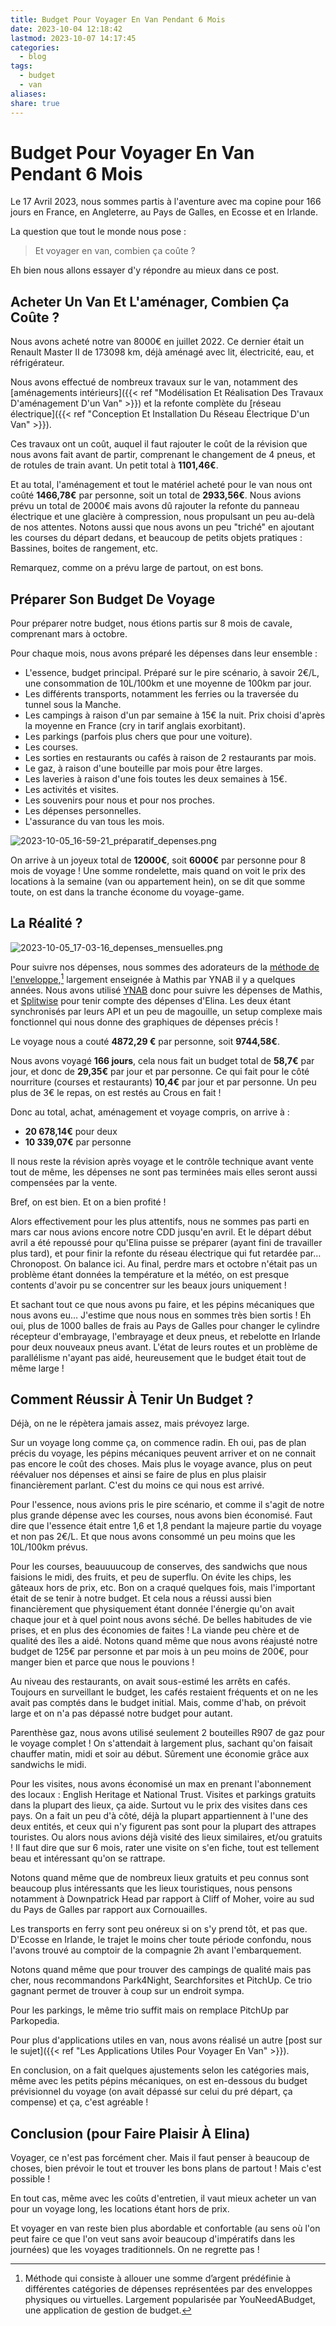 ```yaml
---
title: Budget Pour Voyager En Van Pendant 6 Mois
date: 2023-10-04 12:18:42
lastmod: 2023-10-07 14:17:45
categories:
  - blog
tags:
  - budget
  - van
aliases: 
share: true
---
```


# Budget Pour Voyager En Van Pendant 6 Mois

Le 17 Avril 2023, nous sommes partis à l'aventure avec ma copine pour 166 jours en France, en Angleterre, au Pays de Galles, en Ecosse et en Irlande.

La question que tout le monde nous pose :

> Et voyager en van, combien ça coûte ?

Eh bien nous allons essayer d'y répondre au mieux dans ce post.

## Acheter Un Van Et L'aménager, Combien Ça Coûte ?

Nous avons acheté notre van 8000€ en juillet 2022. Ce dernier était un Renault Master II de 173098 km, déjà aménagé avec lit, électricité, eau, et réfrigérateur.

Nous avons effectué de nombreux travaux sur le van, notamment des [aménagements intérieurs]({{< ref "Modélisation Et Réalisation Des Travaux D'aménagement D'un Van" >}}) et la refonte complète du [réseau électrique]({{< ref "Conception Et Installation Du Réseau Électrique D'un Van" >}}).

Ces travaux ont un coût, auquel il faut rajouter le coût de la révision que nous avons fait avant de partir, comprenant le changement de 4 pneus, et de rotules de train avant. Un petit total à **1101,46€**.

Et au total, l'aménagement et tout le matériel acheté pour le van nous ont coûté **1466,78€** par personne, soit un total de **2933,56€**. Nous avions prévu un total de 2000€ mais avons dû rajouter la refonte du panneau électrique et une glacière à compression, nous propulsant un peu au-delà de nos attentes. Notons aussi que nous avons un peu "triché" en ajoutant les courses du départ dedans, et beaucoup de petits objets pratiques : Bassines, boites de rangement, etc.

Remarquez, comme on a prévu large de partout, on est bons.

## Préparer Son Budget De Voyage

Pour préparer notre budget, nous étions partis sur 8 mois de cavale, comprenant mars à octobre.

Pour chaque mois, nous avons préparé les dépenses dans leur ensemble :

- L'essence, budget principal. Préparé sur le pire scénario, à savoir 2€/L, une consommation de 10L/100km et une moyenne de 100km par jour.
- Les différents transports, notamment les ferries ou la traversée du tunnel sous la Manche.
- Les campings à raison d'un par semaine à 15€ la nuit. Prix choisi d'après la moyenne en France (cry in tarif anglais exorbitant).
- Les parkings (parfois plus chers que pour une voiture).
- Les courses.
- Les sorties en restaurants ou cafés à raison de 2 restaurants par mois.
- Le gaz, à raison d'une bouteille par mois pour être larges.
- Les laveries à raison d'une fois toutes les deux semaines à 15€.
- Les activités et visites.
- Les souvenirs pour nous et pour nos proches.
- Les dépenses personnelles.
- L'assurance du van tous les mois.

![2023-10-05_16-59-21_préparatif_depenses.png](/images/2023-10-05_16-59-21_préparatif_depenses.png)

On arrive à un joyeux total de **12000€**, soit **6000€** par personne pour 8 mois de voyage ! Une somme rondelette, mais quand on voit le prix des locations à la semaine (van ou appartement hein), on se dit que somme toute, on est dans la tranche économe du voyage-game.

## La Réalité ?

![2023-10-05_17-03-16_depenses_mensuelles.png](/images/2023-10-05_17-03-16_depenses_mensuelles.png)

Pour suivre nos dépenses, nous sommes des adorateurs de la [méthode de l'enveloppe](https://www.ynab.com/the-four-rules/),[^1] largement enseignée à Mathis par YNAB il y a quelques années. Nous avons utilisé [YNAB](https://www.ynab.com/) donc pour suivre les dépenses de Mathis, et [Splitwise](https://secure.splitwise.com) pour tenir compte des dépenses d'Elina. Les deux étant synchronisés par leurs API et un peu de magouille, un setup complexe mais fonctionnel qui nous donne des graphiques de dépenses précis !

Le voyage nous a couté **4872,29 €** par personne, soit **9744,58€**.

Nous avons voyagé **166 jours**, cela nous fait un budget total de **58,7€** par jour, et donc de **29,35€** par jour et par personne. Ce qui fait pour le côté nourriture (courses et restaurants) **10,4€** par jour et par personne. Un peu plus de 3€ le repas, on est restés au Crous en fait !

Donc au total, achat, aménagement et voyage compris, on arrive à :

- **20 678,14€** pour deux
- **10 339,07€** par personne

Il nous reste la révision après voyage et le contrôle technique avant vente tout de même, les dépenses ne sont pas terminées mais elles seront aussi compensées par la vente.

Bref, on est bien. Et on a bien profité !

Alors effectivement pour les plus attentifs, nous ne sommes pas parti en mars car nous avions encore notre CDD jusqu'en avril. Et le départ début avril a été repoussé pour qu'Elina puisse se préparer (ayant fini de travailler plus tard), et pour finir la refonte du réseau électrique qui fut retardée par… Chronopost. On balance ici. Au final, perdre mars et octobre n'était pas un problème étant données la température et la météo, on est presque contents d'avoir pu se concentrer sur les beaux jours uniquement !

Et sachant tout ce que nous avons pu faire, et les pépins mécaniques que nous avons eu… J'estime que nous nous en sommes très bien sortis ! Eh oui, plus de 1000 balles de frais au Pays de Galles pour changer le cylindre récepteur d'embrayage, l'embrayage et deux pneus, et rebelotte en Irlande pour deux nouveaux pneus avant. L'état de leurs routes et un problème de parallélisme n'ayant pas aidé, heureusement que le budget était tout de même large !

## Comment Réussir À Tenir Un Budget ?

Déjà, on ne le répètera jamais assez, mais prévoyez large.

Sur un voyage long comme ça, on commence radin. Eh oui, pas de plan précis du voyage, les pépins mécaniques peuvent arriver et on ne connait pas encore le coût des choses. Mais plus le voyage avance, plus on peut réévaluer nos dépenses et ainsi se faire de plus en plus plaisir financièrement parlant. C'est du moins ce qui nous est arrivé.

Pour l'essence, nous avions pris le pire scénario, et comme il s'agit de notre plus grande dépense avec les courses, nous avons bien économisé. Faut dire que l'essence était entre 1,6 et 1,8 pendant la majeure partie du voyage et non pas 2€/L. Et que nous avons consommé un peu moins que les 10L/100km prévus.

Pour les courses, beauuuucoup de conserves, des sandwichs que nous faisions le midi, des fruits, et peu de superflu. On évite les chips, les gâteaux hors de prix, etc. Bon on a craqué quelques fois, mais l'important était de se tenir à notre budget. Et cela nous a réussi aussi bien financièrement que physiquement étant donnée l'énergie qu'on avait chaque jour et à quel point nous avons séché. De belles habitudes de vie prises, et en plus des économies de faites ! La viande peu chère et de qualité des îles a aidé. Notons quand même que nous avons réajusté notre budget de 125€ par personne et par mois à un peu moins de 200€, pour manger bien et parce que nous le pouvions !

Au niveau des restaurants, on avait sous-estimé les arrêts en cafés. Toujours en surveillant le budget, les cafés restaient fréquents et on ne les avait pas comptés dans le budget initial. Mais, comme d'hab, on prévoit large et on n'a pas dépassé notre budget pour autant.

Parenthèse gaz, nous avons utilisé seulement 2 bouteilles R907 de gaz pour le voyage complet ! On s'attendait à largement plus, sachant qu'on faisait chauffer matin, midi et soir au début. Sûrement une économie grâce aux sandwichs le midi.

Pour les visites, nous avons économisé un max en prenant l'abonnement des locaux : English Heritage et National Trust. Visites et parkings gratuits dans la plupart des lieux, ça aide. Surtout vu le prix des visites dans ces pays. On a fait un peu d'à côté, déjà la plupart appartiennent à l'une des deux entités, et ceux qui n'y figurent pas sont pour la plupart des attrapes touristes. Ou alors nous avions déjà visité des lieux similaires, et/ou gratuits ! Il faut dire que sur 6 mois, rater une visite on s'en fiche, tout est tellement beau et intéressant qu'on se rattrape.

Notons quand même que de nombreux lieux gratuits et peu connus sont beaucoup plus intéressants que les lieux touristiques, nous pensons notamment à Downpatrick Head par rapport à Cliff of Moher, voire au sud du Pays de Galles par rapport aux Cornouailles.

Les transports en ferry sont peu onéreux si on s'y prend tôt, et pas que. D'Ecosse en Irlande, le trajet le moins cher toute période confondu, nous l'avons trouvé au comptoir de la compagnie 2h avant l'embarquement.

Notons quand même que pour trouver des campings de qualité mais pas cher, nous recommandons Park4Night, Searchforsites et PitchUp. Ce trio gagnant permet de trouver à coup sur un endroit sympa.

Pour les parkings, le même trio suffit mais on remplace PitchUp par Parkopedia.

Pour plus d'applications utiles en van, nous avons réalisé un autre [post sur le sujet]({{< ref "Les Applications Utiles Pour Voyager En Van" >}}).

En conclusion, on a fait quelques ajustements selon les catégories mais, même avec les petits pépins mécaniques, on est en-dessous du budget prévisionnel du voyage (on avait dépassé sur celui du pré départ, ça compense) et ça, c'est agréable !

## Conclusion (pour Faire Plaisir À Elina)

Voyager, ce n'est pas forcément cher. Mais il faut penser à beaucoup de choses, bien prévoir le tout et trouver les bons plans de partout ! Mais c'est possible !

En tout cas, même avec les coûts d'entretien, il vaut mieux acheter un van pour un voyage long, les locations étant hors de prix.

Et voyager en van reste bien plus abordable et confortable (au sens où l'on peut faire ce que l'on veut sans avoir beaucoup d'impératifs dans les journées) que les voyages traditionnels. On ne regrette pas !

[^1]: Méthode qui consiste à allouer une somme d’argent prédéfinie à différentes catégories de dépenses représentées par des enveloppes physiques ou virtuelles. Largement popularisée par YouNeedABudget, une application de gestion de budget.
